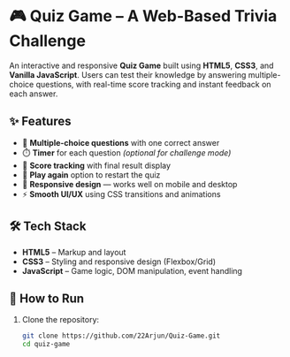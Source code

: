 # 🎮 Quiz Game – A Web-Based Trivia Challenge

An interactive and responsive **Quiz Game** built using **HTML5**, **CSS3**, and **Vanilla JavaScript**. Users can test their knowledge by answering multiple-choice questions, with real-time score tracking and instant feedback on each answer.

## ✨ Features

- 🎯 **Multiple-choice questions** with one correct answer  
- ⏱️ **Timer** for each question *(optional for challenge mode)*  
- 🧠 **Score tracking** with final result display  
- 🔄 **Play again** option to restart the quiz  
- 📱 **Responsive design** — works well on mobile and desktop  
- ⚡ **Smooth UI/UX** using CSS transitions and animations  

## 🛠️ Tech Stack

- **HTML5** – Markup and layout  
- **CSS3** – Styling and responsive design (Flexbox/Grid)  
- **JavaScript** – Game logic, DOM manipulation, event handling  

## 🚀 How to Run

1. Clone the repository:
   ```bash
   git clone https://github.com/22Arjun/Quiz-Game.git
   cd quiz-game
